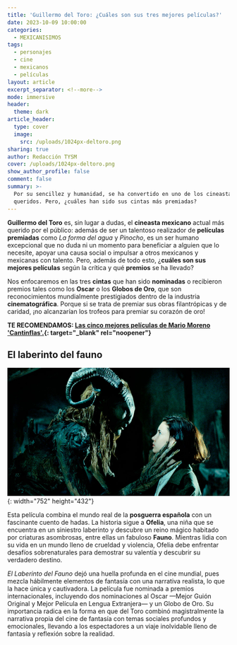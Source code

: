 ```yaml
---
title: 'Guillermo del Toro: ¿Cuáles son sus tres mejores películas?'
date: 2023-10-09 10:00:00
categories:
  - MEXICANISIMOS
tags:
  - personajes
  - cine
  - mexicanos
  - películas
layout: article
excerpt_separator: <!--more-->
mode: immersive
header:
  theme: dark
article_header:
  type: cover
  image:
    src: /uploads/1024px-deltoro.png
sharing: true
author: Redacción TYSM
cover: /uploads/1024px-deltoro.png
show_author_profile: false
comment: false
summary: >-
  Por su sencillez y humanidad, se ha convertido en uno de los cineastas más
  queridos. Pero, ¿cuáles han sido sus cintas más premiadas?
---
```

**Guillermo del Toro** es, sin lugar a dudas, el **cineasta mexicano** actual más querido por el público: además de ser un talentoso realizador de **películas** **premiadas** como *La forma del agua* y *Pinocho*, es un ser humano excepcional que no duda ni un momento para beneficiar a alguien que lo necesite, apoyar una causa social o impulsar a otros mexicanos y mexicanas con talento. Pero, además de todo esto, ¿**cuáles son sus mejores películas** según la crítica y qué **premios** se ha llevado?

Nos enfocaremos en las tres **cintas** que han sido **nominadas** o recibieron premios tales como los **Oscar** o los **Globos de Oro**, que son reconocimientos mundialmente prestigiados dentro de la industria **cinematográfica**. Porque si se trata de premiar sus obras filantrópicas y de caridad, ¡no alcanzarían los trofeos para premiar su corazón de oro!

**TE RECOMENDAMOS: [Las cinco mejores películas de Mario Moreno 'Cantinflas'.](https://blog.tonoysumariachi.com/mexicanisimos/2022/09/26/las-cinco-mejores-peliculas-de-mario-moreno-cantinflas.html){: target="_blank" rel="noopener"}**

## El laberinto del fauno

![](/uploads/el-laberinto-del-fauno-2006-dir-guillermo-del-toro.jpg){: width="752" height="432"}

Esta película combina el mundo real de la **posguerra española** con un fascinante cuento de hadas. La historia sigue a **Ofelia**, una niña que se encuentra en un siniestro laberinto y descubre un reino mágico habitado por criaturas asombrosas, entre ellas un fabuloso **Fauno**. Mientras lidia con su vida en un mundo lleno de crueldad y violencia, Ofelia debe enfrentar desafíos sobrenaturales para demostrar su valentía y descubrir su verdadero destino.

*El Laberinto del Fauno* dejó una huella profunda en el cine mundial, pues mezcla hábilmente elementos de fantasía con una narrativa realista, lo que la hace única y cautivadora. La película fue nominada a premios internacionales, incluyendo dos nominaciones al Oscar —Mejor Guión Original y Mejor Película en Lengua Extranjera— y un Globo de Oro. Su importancia radica en la forma en que del Toro combinó magistralmente la narrativa propia del cine de fantasía con temas sociales profundos y emocionales, llevando a los espectadores a un viaje inolvidable lleno de fantasía y reflexión sobre la realidad.